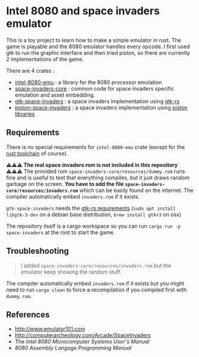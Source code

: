 Intel 8080 and space invaders emulator
===========

This is a toy project to learn how to make a simple emulator in rust. The game is playable and the
8080 emulator handles every opcode. I first used gtk to run the graphic interface and then tried
piston, so there are currently 2 implementations of the game.

There are 4 crates :
 - [intel-8080-emu](./intel-8080-emu) : a library for the 8080 processor emulation
 - [space-invaders-core](./space-invaders-core) : common code for space invaders specific emulation
 and asset embedding.
 - [gtk-space-invaders](./gtk-space-invaders) : a space invaders implementation using 
 [gtk-rs](https://gtk-rs.org/)
 - [piston-space-invaders](./piston-space-invaders) : a space invaders implementation using 
 [piston libraries](https://www.piston.rs/)


Requirements
------------

There is no special requirements for `intel-8080-emu` crate (except for the 
[rust toolchain](https://www.rust-lang.org) of course).

**⚠⚠⚠ The real space invaders rom is not included in this repository ⚠⚠⚠** The provided rom 
`space-invaders-core/resources/dummy.rom` runs fine and is useful to test that everything compiles, 
but it just draws random garbage on the screen. 
**You have to add the file `space-invaders-core/resources/invaders.rom`** which can be 
easily found on the internet. The compiler automatically embed `invaders.rom` if it exists.

`gtk-space-invaders` needs the [gtk-rs requirements](http://gtk-rs.org/docs-src/requirements.html) 
(`sudo apt install libgtk-3-dev` on a debian base distribution, `brew install gtk+3` on osx)

The repository itself is a cargo workspace so you can run `cargo run -p space-invaders` at the 
root to start the game. 

Troubleshooting
---------------
> I added `space-invaders-core/resources/invaders.rom` but the emulator keep showing the random 
> stuff.

The compiler automatically embed `invaders.rom` if it exists but you might need to run `cargo clean`
to force a recompilation if you compiled first with `dummy.rom`.


References 
-------
 - http://www.emulator101.com 
 - http://computerarcheology.com/Arcade/SpaceInvaders
 - The *Intel 8080 Microcomputer Systems User's Manual*
 - *8080 Assembly Langage Programming Manual*
 
